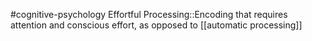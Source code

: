 #cognitive-psychology 
Effortful Processing::Encoding that requires attention and conscious effort, as opposed to [[automatic processing]]
<!--SR:!2024-04-11,2,230-->